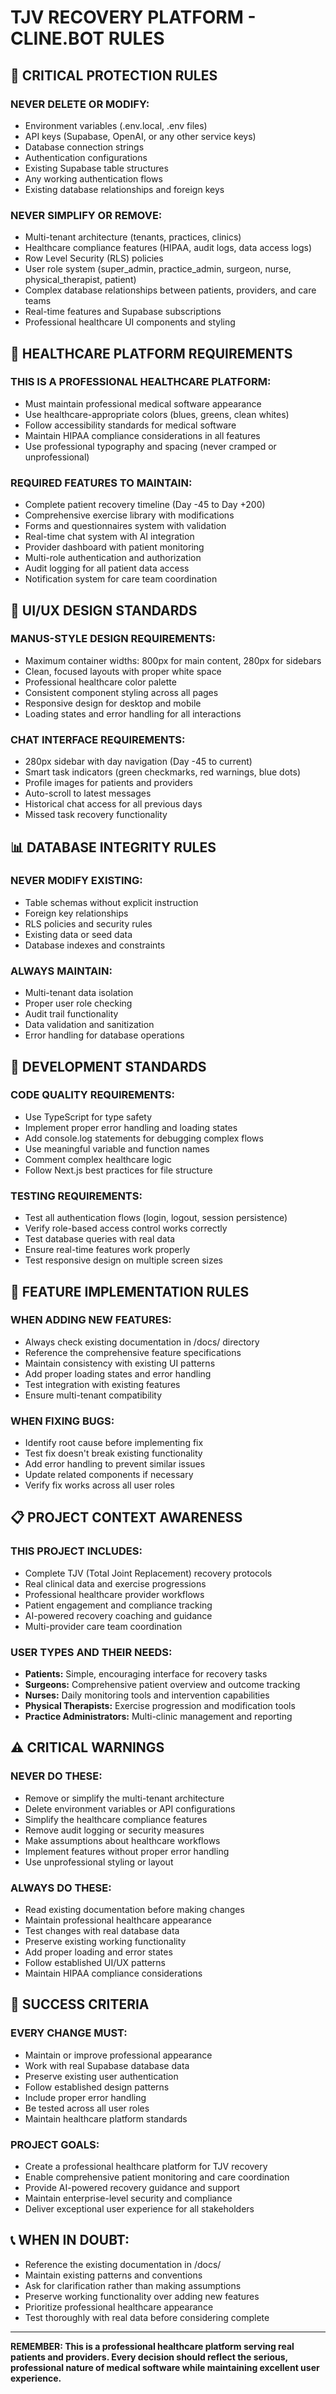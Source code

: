 # TJV RECOVERY PLATFORM - CLINE.BOT RULES

## 🚨 CRITICAL PROTECTION RULES

### **NEVER DELETE OR MODIFY:**
- Environment variables (.env.local, .env files)
- API keys (Supabase, OpenAI, or any other service keys)
- Database connection strings
- Authentication configurations
- Existing Supabase table structures
- Any working authentication flows
- Existing database relationships and foreign keys

### **NEVER SIMPLIFY OR REMOVE:**
- Multi-tenant architecture (tenants, practices, clinics)
- Healthcare compliance features (HIPAA, audit logs, data access logs)
- Row Level Security (RLS) policies
- User role system (super_admin, practice_admin, surgeon, nurse, physical_therapist, patient)
- Complex database relationships between patients, providers, and care teams
- Real-time features and Supabase subscriptions
- Professional healthcare UI components and styling

## 🏥 HEALTHCARE PLATFORM REQUIREMENTS

### **THIS IS A PROFESSIONAL HEALTHCARE PLATFORM:**
- Must maintain professional medical software appearance
- Use healthcare-appropriate colors (blues, greens, clean whites)
- Follow accessibility standards for medical software
- Maintain HIPAA compliance considerations in all features
- Use professional typography and spacing (never cramped or unprofessional)

### **REQUIRED FEATURES TO MAINTAIN:**
- Complete patient recovery timeline (Day -45 to Day +200)
- Comprehensive exercise library with modifications
- Forms and questionnaires system with validation
- Real-time chat system with AI integration
- Provider dashboard with patient monitoring
- Multi-role authentication and authorization
- Audit logging for all patient data access
- Notification system for care team coordination

## 🎯 UI/UX DESIGN STANDARDS

### **MANUS-STYLE DESIGN REQUIREMENTS:**
- Maximum container widths: 800px for main content, 280px for sidebars
- Clean, focused layouts with proper white space
- Professional healthcare color palette
- Consistent component styling across all pages
- Responsive design for desktop and mobile
- Loading states and error handling for all interactions

### **CHAT INTERFACE REQUIREMENTS:**
- 280px sidebar with day navigation (Day -45 to current)
- Smart task indicators (green checkmarks, red warnings, blue dots)
- Profile images for patients and providers
- Auto-scroll to latest messages
- Historical chat access for all previous days
- Missed task recovery functionality

## 📊 DATABASE INTEGRITY RULES

### **NEVER MODIFY EXISTING:**
- Table schemas without explicit instruction
- Foreign key relationships
- RLS policies and security rules
- Existing data or seed data
- Database indexes and constraints

### **ALWAYS MAINTAIN:**
- Multi-tenant data isolation
- Proper user role checking
- Audit trail functionality
- Data validation and sanitization
- Error handling for database operations

## 🔧 DEVELOPMENT STANDARDS

### **CODE QUALITY REQUIREMENTS:**
- Use TypeScript for type safety
- Implement proper error handling and loading states
- Add console.log statements for debugging complex flows
- Use meaningful variable and function names
- Comment complex healthcare logic
- Follow Next.js best practices for file structure

### **TESTING REQUIREMENTS:**
- Test all authentication flows (login, logout, session persistence)
- Verify role-based access control works correctly
- Test database queries with real data
- Ensure real-time features work properly
- Test responsive design on multiple screen sizes

## 🚀 FEATURE IMPLEMENTATION RULES

### **WHEN ADDING NEW FEATURES:**
- Always check existing documentation in /docs/ directory
- Reference the comprehensive feature specifications
- Maintain consistency with existing UI patterns
- Add proper loading states and error handling
- Test integration with existing features
- Ensure multi-tenant compatibility

### **WHEN FIXING BUGS:**
- Identify root cause before implementing fix
- Test fix doesn't break existing functionality
- Add error handling to prevent similar issues
- Update related components if necessary
- Verify fix works across all user roles

## 📋 PROJECT CONTEXT AWARENESS

### **THIS PROJECT INCLUDES:**
- Complete TJV (Total Joint Replacement) recovery protocols
- Real clinical data and exercise progressions
- Professional healthcare provider workflows
- Patient engagement and compliance tracking
- AI-powered recovery coaching and guidance
- Multi-provider care team coordination

### **USER TYPES AND THEIR NEEDS:**
- **Patients:** Simple, encouraging interface for recovery tasks
- **Surgeons:** Comprehensive patient overview and outcome tracking
- **Nurses:** Daily monitoring tools and intervention capabilities
- **Physical Therapists:** Exercise progression and modification tools
- **Practice Administrators:** Multi-clinic management and reporting

## ⚠️ CRITICAL WARNINGS

### **NEVER DO THESE:**
- Remove or simplify the multi-tenant architecture
- Delete environment variables or API configurations
- Simplify the healthcare compliance features
- Remove audit logging or security measures
- Make assumptions about healthcare workflows
- Implement features without proper error handling
- Use unprofessional styling or layout

### **ALWAYS DO THESE:**
- Read existing documentation before making changes
- Maintain professional healthcare appearance
- Test changes with real database data
- Preserve existing working functionality
- Add proper loading and error states
- Follow established UI/UX patterns
- Maintain HIPAA compliance considerations

## 🎯 SUCCESS CRITERIA

### **EVERY CHANGE MUST:**
- Maintain or improve professional appearance
- Work with real Supabase database data
- Preserve existing user authentication
- Follow established design patterns
- Include proper error handling
- Be tested across all user roles
- Maintain healthcare platform standards

### **PROJECT GOALS:**
- Create a professional healthcare platform for TJV recovery
- Enable comprehensive patient monitoring and care coordination
- Provide AI-powered recovery guidance and support
- Maintain enterprise-level security and compliance
- Deliver exceptional user experience for all stakeholders

## 📞 WHEN IN DOUBT:
- Reference the existing documentation in /docs/
- Maintain existing patterns and conventions
- Ask for clarification rather than making assumptions
- Preserve working functionality over adding new features
- Prioritize professional healthcare appearance
- Test thoroughly with real data before considering complete

---

**REMEMBER: This is a professional healthcare platform serving real patients and providers. Every decision should reflect the serious, professional nature of medical software while maintaining excellent user experience.**

